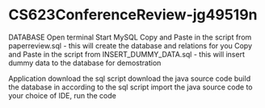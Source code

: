 # CS623ConferenceReview-jg49519n

DATABASE
Open terminal
Start MySQL
Copy and Paste in the script from paperreview.sql - this will create the database and relations for you
Copy and Paste in the script from INSERT_DUMMY_DATA.sql - this will insert dummy data to the database for demostration

Application
download the sql script
download the java source code
build the database in according to the sql script
import the java source code to your choice of IDE, run the code
